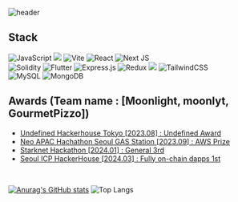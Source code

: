 ![header](https://capsule-render.vercel.app/api?type=wave&color=auto&height=300&section=header&text=SeungJun%20Han&fontSize=90)

## Stack
![JavaScript](https://img.shields.io/badge/javascript-%23323330.svg?style=for-the-badge&logo=javascript&logoColor=%23F7DF1E)
<img src="https://img.shields.io/badge/typescript-007ACC.svg?style=for-the-badge&logo=typescript&logoColor=white" />
![Vite](https://img.shields.io/badge/vite-%23646CFF.svg?style=for-the-badge&logo=vite&logoColor=white)
![React](https://img.shields.io/badge/react-%2320232a.svg?style=for-the-badge&logo=react&logoColor=%2361DAFB)
![Next JS](https://img.shields.io/badge/Next-black?style=for-the-badge&logo=next.js&logoColor=white)<br/>
![Solidity](https://img.shields.io/badge/Solidity-%23363636.svg?style=for-the-badge&logo=solidity&logoColor=white)
![Flutter](https://img.shields.io/badge/Flutter-%2302569B.svg?style=for-the-badge&logo=Flutter&logoColor=white)
![Express.js](https://img.shields.io/badge/express.js-%23404d59.svg?style=for-the-badge&logo=express&logoColor=%2361DAFB)
![Redux](https://img.shields.io/badge/redux-%23593d88.svg?style=for-the-badge&logo=redux&logoColor=white)
<img src="https://img.shields.io/badge/Recoil-3578E5?style=for-the-badge&logo=recoil&logoColor=white" />
![TailwindCSS](https://img.shields.io/badge/tailwindcss-%2338B2AC.svg?style=for-the-badge&logo=tailwind-css&logoColor=white)<br/>
![MySQL](https://img.shields.io/badge/mysql-4479A1.svg?style=for-the-badge&logo=mysql&logoColor=white)
![MongoDB](https://img.shields.io/badge/MongoDB-%234ea94b.svg?style=for-the-badge&logo=mongodb&logoColor=white)

## Awards (Team name : [Moonlight, moonlyt, GourmetPizzo])
- [Undefined Hackerhouse Tokyo [2023.08] : Undefined Award](https://www.blockmedia.co.kr/archives/345863#google_vignette)
- [Neo APAC Hachathon Seoul GAS Station [2023.09] : AWS Prize](https://neonewstoday.com/events/four-winners-emerge-from-seoul-gas-station-magipop-and-supersquad-en-route-to-finale-in-hong-kong/)
- [Starknet Hackathon [2024.01] : General 3rd](https://x.com/OpenBuildxyz/status/1754008550010159127)
- [Seoul ICP HackerHouse [2024.03] : Fully on-chain dapps 1st](https://lu.ma/icpkoreahackerhouse?tk=VtFE1H)

<br/>

[![Anurag's GitHub stats](https://github-readme-stats.vercel.app/api?username=likeprograming1)](https://github.com/anuraghazra/github-readme-stats)
![Top Langs](https://github-readme-stats.vercel.app/api/top-langs/?username=likeprograming1&layout=compact)

<!--
**likeprograming1/likeprograming1** is a ✨ _special_ ✨ repository because its `README.md` (this file) appears on your GitHub profile.

Here are some ideas to get you started:

- 🔭 I’m currently working on ...
- 🌱 I’m currently learning ...
- 👯 I’m looking to collaborate on ...
- 🤔 I’m looking for help with ...
- 💬 Ask me about ...
- 📫 How to reach me: ...
- 😄 Pronouns: ...
- ⚡ Fun fact: ...
-->
